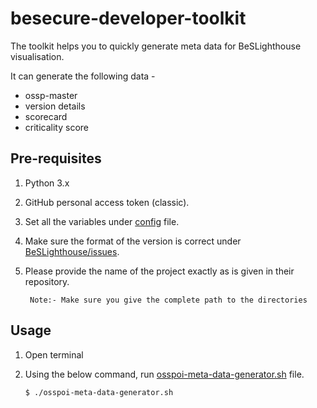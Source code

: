 # besecure-developer-toolkit

The toolkit helps you to quickly generate meta data for BeSLighthouse visualisation. 

It can generate the following data - 
- ossp-master
- version details
- scorecard
- criticality score

## Pre-requisites

1. Python 3.x
2. GitHub personal access token (classic).
3. Set all the variables under [config](acc-config.cfg) file.
4. Make sure the format of the version is correct under [BeSLighthouse/issues](https://github.com/Be-Secure/BeSLighthouse/issues).
5. Please provide the name of the project exactly as is given in their repository.
   
    ` Note:- Make sure you give the complete path to the directories`

## Usage
1. Open terminal
2. Using the below command, run [osspoi-meta-data-generator.sh](scripts/osspoi-meta-data-generator.sh) file.
    
    `$ ./osspoi-meta-data-generator.sh`
